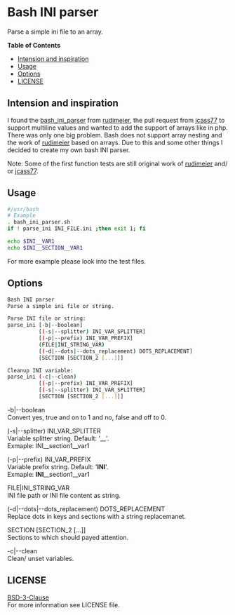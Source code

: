 # Bash INI parser
Parse a simple ini file to an array.

**Table of Contents**
- [Intension and inspiration](#intension-and-inspiration)
- [Usage](#usage)
- [Options](#options)
- [LICENSE](#license)


## Intension and inspiration
I found the [bash_ini_parser] from [rudimeier], the pull request from [jcass77] to support multiline values and wanted to add the support of arrays like in php.\
There was only one big problem. Bash does not support array nesting and the work of [rudimeier] based on arrays.
Due to this and some other things I decided to create my own bash INI parser.

Note: Some of the first function tests are still original work
of [rudimeier] and/ or [jcass77].


## Usage
```bash
#/usr/bash
# Example
. bash_ini_parser.sh
if ! parse_ini INI_FILE.ini ;then exit 1; fi

echo $INI__VAR1
echo $INI__SECTION__VAR1
```
For more example please look into the test files.


## Options
```bash
Bash INI parser
Parse a simple ini file or string.

Parse INI file or string:
parse_ini [-b|--boolean]
          [(-s|--splitter) INI_VAR_SPLITTER]
          [(-p|--prefix) INI_VAR_PREFIX]
          (FILE|INI_STRING_VAR)
          [(-d|--dots|--dots_replacement) DOTS_REPLACEMENT]
          [SECTION [SECTION_2 [...]]]

Cleanup INI variable:
parse_ini (-c|--clean)
          [(-p|--prefix) INI_VAR_PREFIX]
          [(-s|--splitter) INI_VAR_SPLITTER]
          [SECTION [SECTION_2 [...]]]
```
-b|--boolean\
Convert yes, true and on to 1 and no, false and off to 0.

(-s|--splitter) INI_VAR_SPLITTER\
Variable splitter string. Default: '\_\_'.\
Exmaple: INI\_\_section1\_\_var1

(-p|--prefix) INI_VAR_PREFIX\
Variable prefix string. Default: '**INI**'.\
Exmaple: **INI**\_\_section1\_\_var1

FILE|INI_STRING_VAR\
INI file path or INI file content as string.

(-d|--dots|--dots_replacement) DOTS_REPLACEMENT\
Replace dots in keys and sections with a string replacemanet.

SECTION [SECTION_2 [...]]\
Sections to which should payed attention.

-c|--clean\
Clean/ unset variables.


## LICENSE
[BSD-3-Clause]\
For more information see LICENSE file.


[bash_ini_parser]: <https://github.com/rudimeier/bash_ini_parser>
[rudimeier]: <https://github.com/rudimeier>
[jcass77]: <https://github.com/jcass77>
[BSD-3-Clause]: <https://opensource.org/licenses/BSD-3-Clause>